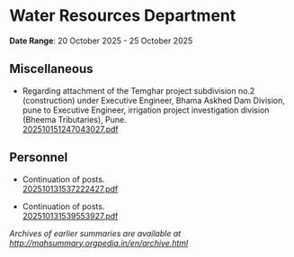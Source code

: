 # Water Resources Department

**Date Range**: 20 October 2025 - 25 October 2025


## Miscellaneous
- Regarding  attachment of  the Temghar project subdivision no.2 (construction) under Executive Engineer, Bhama Askhed Dam Division, pune to Executive Engineer, irrigation project investigation division  (Bheema Tributaries), Pune.\
  [202510151247043027.pdf](https://gr.maharashtra.gov.in/Site/Upload/Government%20Resolutions/English/202510151247043027.pdf)

## Personnel
- Continuation of posts.\
  [202510131537222427.pdf](https://gr.maharashtra.gov.in/Site/Upload/Government%20Resolutions/English/202510131537222427.pdf)

- Continuation of posts.\
  [202510131539553927.pdf](https://gr.maharashtra.gov.in/Site/Upload/Government%20Resolutions/English/202510131539553927.pdf)


*Archives of earlier summaries are available at http://mahsummary.orgpedia.in/en/archive.html*